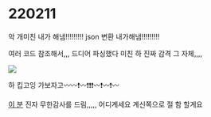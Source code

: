 # 220211

악 개미친 내가 해냄!!!!!!!!!
json 변환 내가해냄!!!!!!!!!

여러 코드 참조해서,,, 드디어 파싱했다 미친 하 진짜 감격 그 자체,,,,

<img src = "https://user-images.githubusercontent.com/24339310/153538617-c111da8f-b795-43c0-9c54-4229d662afa6.PNG">


하 킵고잉 가보자고〰〰❗〰❗❗❗〰❗〰❗〰




[이 분](https://limjunho.github.io/2021/08/11/spring-mysql.html) 진자 무한감사를 드림,,,,, 어디계세요 계신쪽으로 절 함 할게요

